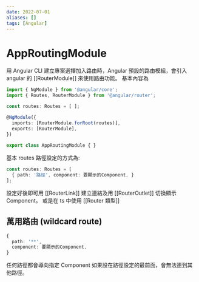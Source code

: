 ```yaml
---
date: 2022-07-01
aliases: []
tags: [Angular]
---
```


# AppRoutingModule

用 Angular CLI 建立專案選擇加入路由時，Angular 預設的路由模組，會引入 angular 的 [[RouterModule]] 來使用路由功能。
基本內容為

```ts
import { NgModule } from '@angular/core';
import { Routes, RouterModule } from '@angular/router';

const routes: Routes = [ ];

@NgModule({
  imports: [RouterModule.forRoot(routes)],
  exports: [RouterModule],
})
  
export class AppRoutingModule { }
```

基本 routes 路徑設定的方式為:

```ts
const routes: Routes = [
  { path: '路徑', component: 要顯示的Component, }
];
```

設定好後即可用 [[RouterLink]] 建立連結及用 [[RouterOutlet]] 切換顯示 Component。
或是在 ts 中使用 [[Router 類型]] 

## 萬用路由 (wildcard route) 

```ts
{
  path: '**',
  component: 要顯示的Component,
}
```
任何路徑都會導向指定 Component 
如果設在路徑設定的最前面，會無法連到其他路徑。
